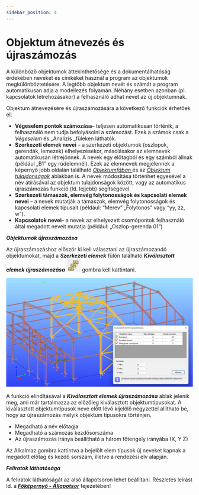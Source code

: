 ```yaml
---
sidebar_position: 4
---
```

# Objektum átnevezés és újraszámozás

<!-- wp:paragraph -->

A különböző objektumok áttekinthetősége és a dokumentálhatóság érdekében neveket és címkéket használ a program az objektumok megkülönböztetésére. A legtöbb objektum nevét és számát a program automatikusan adja a modellezés folyamán. Néhány esetben azonban (pl. kapcsolatok létrehozásakor) a felhasználó adhat nevet az új objektumnak.

<!-- /wp:paragraph -->

<!-- wp:paragraph -->

Objektum átnevezésére és újraszámozására a következő funkciók érhetőek el:

<!-- /wp:paragraph -->

<!-- wp:list {"className":"is-style-default"} -->

- **Végeselem pontok számozása**– teljesen automatikusan történik, a felhasználó nem tudja befolyásolni a számozást. Ezek a számok csak a *Végeselem* és \_Analízis \_füleken láthatók.
- **Szerkezeti elemek nevei** – a szerkezeti objektumok (oszlopok, gerendák, lemezek) elhelyezésekor, másolásakor az elemnevek automatikusan létrejönnek. A nevek egy előtagból és egy számból állnak (például „B1” egy rúdelemnél). Ezek az elemnevek megjelennek a képernyő jobb oldalán található _[Objektumfában ](../1_0_general-description/1_2_the-main-window.md#objektumfa-objektum-tulajdonságok-és-diagnosztika-ablakok)_ és az _[Objektum tulajdonságok](../1_0_general-description/1_2_the-main-window.md#objektum-tulajdonságok-ablak)_ ablakban is. A nevek módosítása történhet egyesével a név átírásával az objektum tulajdonságok között, vagy az automatikus újraszámozás funkció (ld. lejjebb) segítségével.
- **Szerkezeti támaszok, elemvég folytonosságok és kapcsolati elemek nevei** – a nevek mutatják a támaszok, elemvég folytonosságok és kapcsolati elemek típusait (például: “Merev” „Folytonos” vagy “yy, zz, w”).
- **Kapcsolatok nevei**– a nevek az elhelyezett csomópontok felhasználó által megadott neveit mutatja (például: „Oszlop-gerenda 01”)

<!-- /wp:list -->

<!-- wp:paragraph -->

**_Objektumok újraszámozása_**

<!-- /wp:paragraph -->

<!-- wp:paragraph -->

Az újraszámozáshoz először ki kell választani az újraszámozandó objektumokat, majd a _**Szerkezeti elemek**_ fülön található _**Kiválasztott elemek újraszámozása**_ ![](./img/wp-content-uploads-2022-02-ico_renum.png) gombra kell kattintani.

<!-- /wp:paragraph -->

<!-- wp:image {"align":"center","id":32789,"width":768,"height":449,"sizeSlug":"large","linkDestination":"media"} -->

[![](./img/wp-content-uploads-2022-02-dia_ujraszamoz-1024x598.png)](https://Consteelsoftware.com/wp-content/uploads/2022/02/dia_ujraszamoz.png)

<!-- /wp:image -->

<!-- wp:paragraph -->

A funkció elindításával a _**Kiválasztott elemek újraszámozása**_ ablak jelenik meg, ami már tartalmazza az előzőleg kiválasztott objektumtípusokat. A kiválasztott objektumtípusok neve előtt lévő kijelölő négyzettel állítható be, hogy az újraszámozás melyik objektum típusokra történjen.

<!-- /wp:paragraph -->

<!-- wp:list {"className":"is-style-checked"} -->

- Megadható a név előtagja
- Megadható a számozás kezdősorszáma
- Az újraszámozás iránya beállítható a három főtengely irányába (X, Y Z)

<!-- /wp:list -->

<!-- wp:paragraph -->

Az Alkalmaz gombra kattintva a bejelölt elem típusok új neveket kapnak a megadott előtag és kezdő sorszám, illetve a rendezési elv alapján.

<!-- /wp:paragraph -->

<!-- wp:paragraph -->

**_Feliratok láthatósága_**

<!-- /wp:paragraph -->

<!-- wp:paragraph -->

A feliratok láthatóságát az alsó állapotsoron lehet beállítani. Részletes leírást ld. a _**[Főképernyő - Állapotsor](../1_0_general-description/1_2_the-main-window.md#állapotsor)**_ fejezetében!

<!-- /wp:paragraph -->
